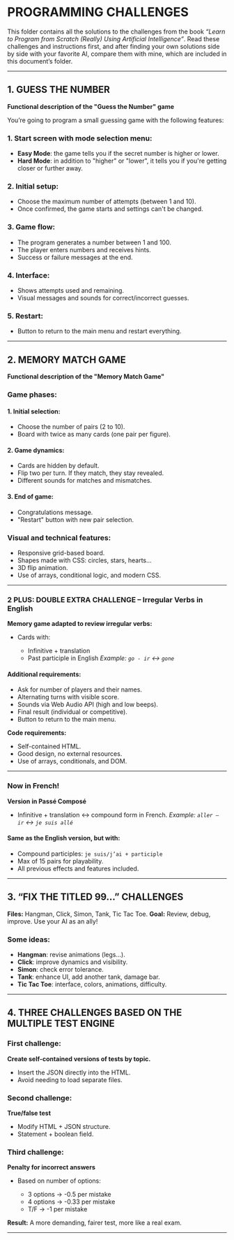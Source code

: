 
# PROGRAMMING CHALLENGES

This folder contains all the solutions to the challenges from the book *“Learn to Program from Scratch (Really) Using Artificial Intelligence”*.
Read these challenges and instructions first, and after finding your own solutions side by side with your favorite AI, compare them with mine, which are included in this document’s folder.

---

## 1. GUESS THE NUMBER

**Functional description of the "Guess the Number" game**

You’re going to program a small guessing game with the following features:

### 1. Start screen with mode selection menu:

* **Easy Mode**: the game tells you if the secret number is higher or lower.
* **Hard Mode**: in addition to "higher" or "lower", it tells you if you're getting closer or further away.

### 2. Initial setup:

* Choose the maximum number of attempts (between 1 and 10).
* Once confirmed, the game starts and settings can't be changed.

### 3. Game flow:

* The program generates a number between 1 and 100.
* The player enters numbers and receives hints.
* Success or failure messages at the end.

### 4. Interface:

* Shows attempts used and remaining.
* Visual messages and sounds for correct/incorrect guesses.

### 5. Restart:

* Button to return to the main menu and restart everything.

---

## 2. MEMORY MATCH GAME

**Functional description of the "Memory Match Game"**

### Game phases:

#### 1. Initial selection:

* Choose the number of pairs (2 to 10).
* Board with twice as many cards (one pair per figure).

#### 2. Game dynamics:

* Cards are hidden by default.
* Flip two per turn. If they match, they stay revealed.
* Different sounds for matches and mismatches.

#### 3. End of game:

* Congratulations message.
* "Restart" button with new pair selection.

### Visual and technical features:

* Responsive grid-based board.
* Shapes made with CSS: circles, stars, hearts...
* 3D flip animation.
* Use of arrays, conditional logic, and modern CSS.

---

### 2 PLUS: DOUBLE EXTRA CHALLENGE – Irregular Verbs in English

**Memory game adapted to review irregular verbs:**

* Cards with:

  * Infinitive + translation
  * Past participle in English
    *Example: `go - ir` ↔ `gone`*

#### Additional requirements:

* Ask for number of players and their names.
* Alternating turns with visible score.
* Sounds via Web Audio API (high and low beeps).
* Final result (individual or competitive).
* Button to return to the main menu.

**Code requirements:**

* Self-contained HTML.
* Good design, no external resources.
* Use of arrays, conditionals, and DOM.

---

### Now in French!

**Version in Passé Composé**

* Infinitive + translation ↔ compound form in French.
  *Example: `aller – ir` ↔ `je suis allé`*

#### Same as the English version, but with:

* Compound participles: `je suis/j’ai + participle`
* Max of 15 pairs for playability.
* All previous effects and features included.

---

## 3. “FIX THE TITLED 99…” CHALLENGES

**Files:** Hangman, Click, Simon, Tank, Tic Tac Toe.
**Goal:** Review, debug, improve. Use your AI as an ally!

### Some ideas:

* **Hangman**: revise animations (legs…).
* **Click**: improve dynamics and visibility.
* **Simon**: check error tolerance.
* **Tank**: enhance UI, add another tank, damage bar.
* **Tic Tac Toe**: interface, colors, animations, difficulty.

---

## 4. THREE CHALLENGES BASED ON THE MULTIPLE TEST ENGINE

### First challenge:

**Create self-contained versions of tests by topic.**

* Insert the JSON directly into the HTML.
* Avoid needing to load separate files.

### Second challenge:

**True/false test**

* Modify HTML + JSON structure.
* Statement + boolean field.

### Third challenge:

**Penalty for incorrect answers**

* Based on number of options:

  * 3 options → -0.5 per mistake
  * 4 options → -0.33 per mistake
  * T/F → -1 per mistake

**Result:**
A more demanding, fairer test, more like a real exam.

---
